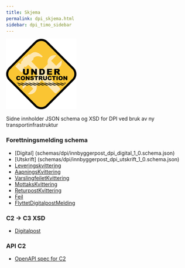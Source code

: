```yaml
---
title: Skjema  
permalink: dpi_skjema.html
sidebar: dpi_timo_sidebar
---
```


![](/images/dpi/underarbeide.png)

Sidne innholder JSON schema og XSD for DPI ved bruk av ny transportinfrastruktur

### Forettningsmelding schema
- [Digital] (schemas/dpi/innbyggerpost_dpi_digital_1_0.schema.json)
- [Utskrift] (schemas/dpi/innbyggerpost_dpi_utskrift_1_0.schema.json)
- [Leveringskvittering](schemas/dpi/innbyggerpost_dpi_leveringskvittering_1_0.schema.json)
- [AapningsKvittering](schemas/dpi/innbyggerpost_dpi_aapningskvittering_1_0.schema.json)
- [VarslingfeiletKvittering](schemas/dpi/innbyggerpost_dpi_varslingfeiletkvittering_1_0.schema.json)
- [MottaksKvittering](schemas/dpi/innbyggerpost_dpi_mottakskvittering_1_0.schema.json)
- [ReturpostKvittering](schemas/dpi/innbyggerpost_dpi_returpostkvittering_1_0.schema.json)
- [Feil](schemas/dpi/innbyggerpost_dpi_feil_1_0.schema.json)
- [FlyttetDigitalpostMelding](schemas/dpi/innbyggerpost_dpi_flyttet_1_0.schema.json)

### C2 -> C3 XSD
 - [Digitalpost](xsd/digitalpost.xsd)

 ### API C2
 - [OpenAPI spec for C2]()
 